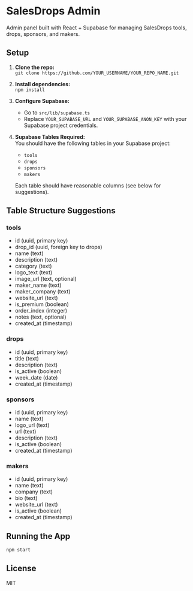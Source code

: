 # SalesDrops Admin

Admin panel built with React + Supabase for managing SalesDrops tools, drops, sponsors, and makers.

## Setup

1. **Clone the repo:**  
   `git clone https://github.com/YOUR_USERNAME/YOUR_REPO_NAME.git`

2. **Install dependencies:**  
   `npm install`

3. **Configure Supabase:**  
   - Go to `src/lib/supabase.ts`
   - Replace `YOUR_SUPABASE_URL` and `YOUR_SUPABASE_ANON_KEY` with your Supabase project credentials.

4. **Supabase Tables Required:**  
   You should have the following tables in your Supabase project:
   - `tools`
   - `drops`
   - `sponsors`
   - `makers`

   Each table should have reasonable columns (see below for suggestions).

## Table Structure Suggestions

### tools
- id (uuid, primary key)
- drop_id (uuid, foreign key to drops)
- name (text)
- description (text)
- category (text)
- logo_text (text)
- image_url (text, optional)
- maker_name (text)
- maker_company (text)
- website_url (text)
- is_premium (boolean)
- order_index (integer)
- notes (text, optional)
- created_at (timestamp)

### drops
- id (uuid, primary key)
- title (text)
- description (text)
- is_active (boolean)
- week_date (date)
- created_at (timestamp)

### sponsors
- id (uuid, primary key)
- name (text)
- logo_url (text)
- url (text)
- description (text)
- is_active (boolean)
- created_at (timestamp)

### makers
- id (uuid, primary key)
- name (text)
- company (text)
- bio (text)
- website_url (text)
- is_active (boolean)
- created_at (timestamp)

## Running the App

```bash
npm start
```

## License

MIT
